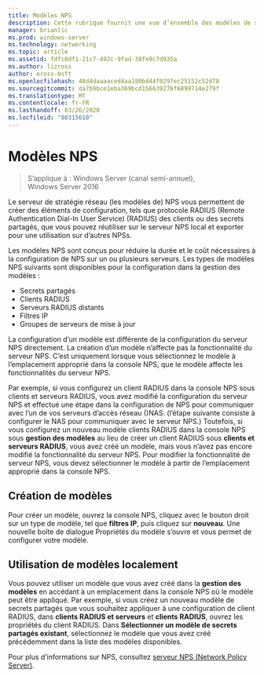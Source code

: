 ```yaml
---
title: Modèles NPS
description: Cette rubrique fournit une vue d’ensemble des modèles de serveur de stratégie réseau dans Windows Server 2016.
manager: brianlic
ms.prod: windows-server
ms.technology: networking
ms.topic: article
ms.assetid: fdfc0df1-21c7-492c-9fad-38fe9c7d935a
ms.author: lizross
author: eross-msft
ms.openlocfilehash: 48d4daaaaced4aa180b444f0297ec25152c52d78
ms.sourcegitcommit: da7b9bce1eba369bcd156639276f6899714e279f
ms.translationtype: MT
ms.contentlocale: fr-FR
ms.lasthandoff: 03/26/2020
ms.locfileid: "80315610"
---
```

# <a name="nps-templates"></a>Modèles NPS

>S’applique à : Windows Server (canal semi-annuel), Windows Server 2016

Le serveur de stratégie réseau \(les modèles de\) NPS vous permettent de créer des éléments de configuration, tels que protocole RADIUS (Remote Authentication Dial-In User Service) \(RADIUS\) des clients ou des secrets partagés, que vous pouvez réutiliser sur le serveur NPS local et exporter pour une utilisation sur d’autres NPSs.

Les modèles NPS sont conçus pour réduire la durée et le coût nécessaires à la configuration de NPS sur un ou plusieurs serveurs. Les types de modèles NPS suivants sont disponibles pour la configuration dans la gestion des modèles :

- Secrets partagés
- Clients RADIUS
- Serveurs RADIUS distants
- Filtres IP
- Groupes de serveurs de mise à jour

La configuration d’un modèle est différente de la configuration du serveur NPS directement. La création d’un modèle n’affecte pas la fonctionnalité du serveur NPS. C’est uniquement lorsque vous sélectionnez le modèle à l’emplacement approprié dans la console NPS, que le modèle affecte les fonctionnalités du serveur NPS. 

Par exemple, si vous configurez un client RADIUS dans la console NPS sous clients et serveurs RADIUS, vous avez modifié la configuration du serveur NPS et effectué une étape dans la configuration de NPS pour communiquer avec l’un de vos serveurs d’accès réseau \(\)NAS. \(l’étape suivante consiste à configurer le NAS pour communiquer avec le serveur NPS.\) Toutefois, si vous configurez un nouveau modèle clients RADIUS dans la console NPS sous **gestion des modèles** au lieu de créer un client RADIUS sous **clients et serveurs RADIUS**, vous avez créé un modèle, mais vous n’avez pas encore modifié la fonctionnalité du serveur NPS. Pour modifier la fonctionnalité de serveur NPS, vous devez sélectionner le modèle à partir de l’emplacement approprié dans la console NPS.

## <a name="creating-templates"></a>Création de modèles

Pour créer un modèle, ouvrez la console NPS, cliquez avec le bouton droit sur un type de modèle, tel que **filtres IP**, puis cliquez sur **nouveau**. Une nouvelle boîte de dialogue Propriétés du modèle s’ouvre et vous permet de configurer votre modèle.

## <a name="using-templates-locally"></a>Utilisation de modèles localement

Vous pouvez utiliser un modèle que vous avez créé dans la **gestion des modèles** en accédant à un emplacement dans la console NPS où le modèle peut être appliqué. Par exemple, si vous créez un nouveau modèle de secrets partagés que vous souhaitez appliquer à une configuration de client RADIUS, dans **clients RADIUS et serveurs** et **clients RADIUS**, ouvrez les propriétés du client RADIUS. Dans **Sélectionner un modèle de secrets partagés existant**, sélectionnez le modèle que vous avez créé précédemment dans la liste des modèles disponibles.

Pour plus d’informations sur NPS, consultez [serveur NPS (Network Policy Server)](nps-top.md).
